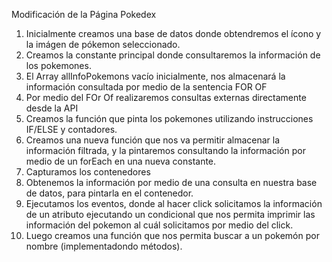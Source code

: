Modificación de la Página Pokedex

1. Inicialmente creamos una base de datos donde obtendremos el ícono y la imágen de pókemon seleccionado.
2. Creamos la constante principal donde consultaremos la información de los pokemones.
3. El Array allInfoPokemons vacío inicialmente, nos almacenará la información consultada por medio de la sentencia FOR OF 
4. Por medio del FOr Of realizaremos consultas externas directamente desde la API
5. Creamos la función que pinta los pokemones utilizando instrucciones IF/ELSE y contadores.
6. Creamos una nueva función que nos va permitir almacenar la información filtrada, y la pintaremos consultando la información por medio de un forEach en una nueva constante.
7. Capturamos los contenedores
8. Obtenemos la información por medio de una consulta en nuestra base de datos, para pintarla en el contenedor.
9. Ejecutamos los eventos, donde al hacer click solicitamos la información de un atributo ejecutando un condicional que nos permita imprimir las información del pokemon al cuál solicitamos por medio del click.
10. Luego creamos una función que nos permita buscar a un pokemón por nombre (implementadondo métodos).
